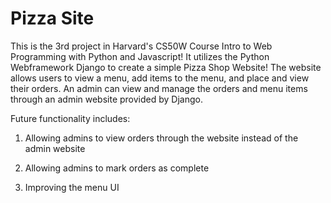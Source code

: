 # Pizza Site

This is the 3rd project in Harvard's CS50W Course Intro to Web Programming with Python and Javascript!
It utilizes the Python Webframework Django to create a simple Pizza Shop Website!
The website allows users to view a menu, add items to the menu, and place and view their orders.
An admin can view and manage the orders and menu items through an admin website provided by Django.

Future functionality includes:
  
  1. Allowing admins to view orders through the website instead of the admin website
  
  2. Allowing admins to mark orders as complete
  
  3. Improving the menu UI

